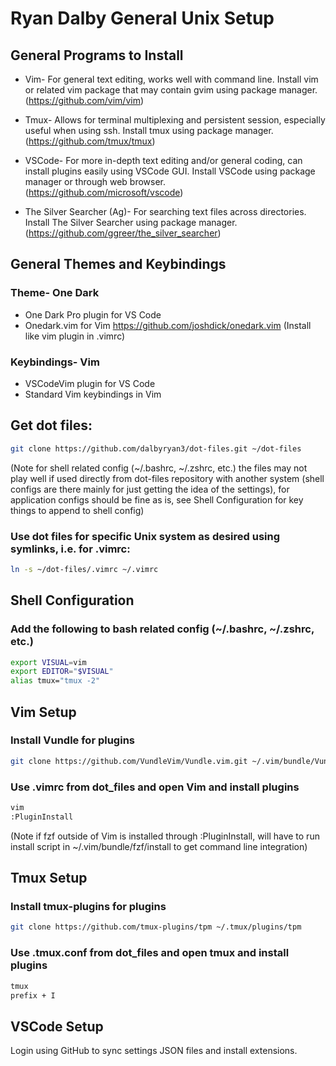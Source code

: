 # Ryan Dalby General Unix Setup

## General Programs to Install
* Vim- For general text editing, works well with command line. Install vim or related vim package that may contain gvim using package manager. (https://github.com/vim/vim)

* Tmux- Allows for terminal multiplexing and persistent session, especially useful when using ssh. Install tmux using package manager. (https://github.com/tmux/tmux)

* VSCode- For more in-depth text editing and/or general coding, can install plugins easily using VSCode GUI. Install VSCode using package manager or through web browser. (https://github.com/microsoft/vscode)

* The Silver Searcher (Ag)- For searching text files across directories. Install The Silver Searcher using package manager. (https://github.com/ggreer/the_silver_searcher)

## General Themes and Keybindings
### Theme- One Dark
* One Dark Pro plugin for VS Code
* Onedark.vim for Vim https://github.com/joshdick/onedark.vim (Install like vim plugin in .vimrc)
### Keybindings- Vim 
* VSCodeVim plugin for VS Code
* Standard Vim keybindings in Vim

## Get dot files:
```bash
git clone https://github.com/dalbyryan3/dot-files.git ~/dot-files
```
(Note for shell related config (~/.bashrc, ~/.zshrc, etc.) the files may not play well if used directly from dot-files repository with another system (shell configs are there mainly for just getting the idea of the settings), for application configs should be fine as is, see Shell Configuration for key things to append to shell config)

### Use dot files for specific Unix system as desired using symlinks, i.e. for .vimrc:
```bash
ln -s ~/dot-files/.vimrc ~/.vimrc 
```

## Shell Configuration
### Add the following to bash related config (~/.bashrc, ~/.zshrc, etc.)
```bash
export VISUAL=vim
export EDITOR="$VISUAL"
alias tmux="tmux -2"
```

## Vim Setup
### Install Vundle for plugins
```bash
git clone https://github.com/VundleVim/Vundle.vim.git ~/.vim/bundle/Vundle.vim
```

### Use .vimrc from dot_files and open Vim and install plugins
```bash
vim
:PluginInstall
```
(Note if fzf outside of Vim is installed through :PluginInstall, will have to run install script in ~/.vim/bundle/fzf/install to get command line integration)

## Tmux Setup
### Install tmux-plugins for plugins
```bash
git clone https://github.com/tmux-plugins/tpm ~/.tmux/plugins/tpm
```
### Use .tmux.conf from dot_files and open tmux and install plugins
```bash
tmux
prefix + I
```

## VSCode Setup
Login using GitHub to sync settings JSON files and install extensions.
